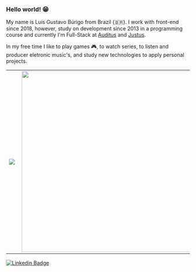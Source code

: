 ### Hello world! 😁

My name is Luís Gustavo Búrigo from Brazil (🇧🇷). I work with front-end since 2018, however, study on development since 2013 in a programming course and currently I'm Full-Stack at [Auditus](https://auditustec.com.br) and [Justus](https://www.sistemajustus.com.br).

In my free time I like to play games 🎮, to watch series,  to listen and producer eletronic music's, and study new technologies to apply personal projects.

<center>
  <table>
    <tr>
        <td><img style="max-width: 100%" align="left" src="https://github-readme-stats.vercel.app/api/top-langs/?username=gugaburigo29&hide=html&layout=compact&theme=default" /></td>
        <td><img style="max-width: 100%" width="495px" align="left" src="https://github-readme-stats.vercel.app/api?username=gugaburigo29&theme=default" /></td>
    </tr>   
  </table>
</center>

[![Linkedin Badge](https://img.shields.io/badge/-LinkedIn-blue?style=flat-square&logo=Linkedin&logoColor=white&link=https://www.linkedin.com/in/felipefialho)](https://www.linkedin.com/in/lu%C3%ADs-gustavo-burigo-alexandre-479202158/)
